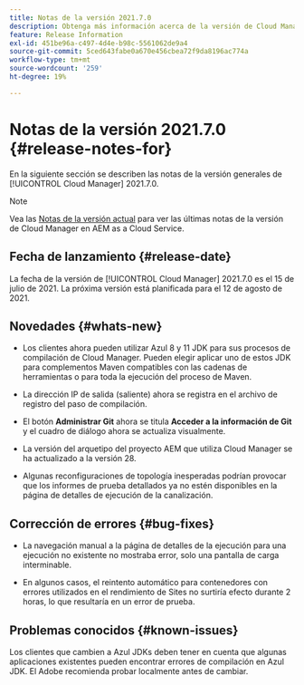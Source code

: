 ```yaml
---
title: Notas de la versión 2021.7.0
description: Obtenga más información acerca de la versión de Cloud Manager 2021.7.0.
feature: Release Information
exl-id: 451be96a-c497-4d4e-b98c-5561062de9a4
source-git-commit: 5ced643fabe0a670e456cbea72f9da8196ac774a
workflow-type: tm+mt
source-wordcount: '259'
ht-degree: 19%

---
```


# Notas de la versión 2021.7.0 {#release-notes-for}

En la siguiente sección se describen las notas de la versión generales de [!UICONTROL Cloud Manager] 2021.7.0.

>[!NOTE]
>Vea las [Notas de la versión actual](https://experienceleague.adobe.com/en/docs/experience-manager-cloud-service/content/release-notes/cloud-manager/current#getting-access) para ver las últimas notas de la versión de Cloud Manager en AEM as a Cloud Service.

## Fecha de lanzamiento {#release-date}

La fecha de la versión de [!UICONTROL Cloud Manager] 2021.7.0 es el 15 de julio de 2021.
La próxima versión está planificada para el 12 de agosto de 2021.

## Novedades {#whats-new}

* Los clientes ahora pueden utilizar Azul 8 y 11 JDK para sus procesos de compilación de Cloud Manager. Pueden elegir aplicar uno de estos JDK para complementos Maven compatibles con las cadenas de herramientas o para toda la ejecución del proceso de Maven.

* La dirección IP de salida (saliente) ahora se registra en el archivo de registro del paso de compilación.

* El botón **Administrar Git** ahora se titula **Acceder a la información de Git** y el cuadro de diálogo ahora se actualiza visualmente.

* La versión del arquetipo del proyecto AEM que utiliza Cloud Manager se ha actualizado a la versión 28.

* Algunas reconfiguraciones de topología inesperadas podrían provocar que los informes de prueba detallados ya no estén disponibles en la página de detalles de ejecución de la canalización.

## Corrección de errores {#bug-fixes}

* La navegación manual a la página de detalles de la ejecución para una ejecución no existente no mostraba error, solo una pantalla de carga interminable.

* En algunos casos, el reintento automático para contenedores con errores utilizados en el rendimiento de Sites no surtiría efecto durante 2 horas, lo que resultaría en un error de prueba.

## Problemas conocidos {#known-issues}

Los clientes que cambien a Azul JDKs deben tener en cuenta que algunas aplicaciones existentes pueden encontrar errores de compilación en Azul JDK. El Adobe recomienda probar localmente antes de cambiar.
